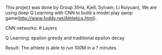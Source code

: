 This project was done by Group 3(Ha, Kjell, Sylvain, Li Ruiyuan), We are using deep Q Learning with CNN to build a model play qwop game(http://www.foddy.net/Athletics.html).

CNN networks: # Layers

Q Learning: epsilon greedy and traditional epsilon decay

Result:
The athlete is able to run 100M in a ? minutes.

